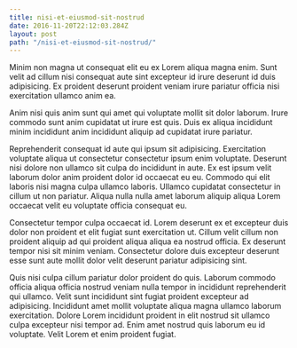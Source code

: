 ```yaml
---
title: nisi-et-eiusmod-sit-nostrud
date: 2016-11-20T22:12:03.284Z
layout: post
path: "/nisi-et-eiusmod-sit-nostrud/"
---
```


Minim non magna ut consequat elit eu ex Lorem aliqua magna enim. Sunt velit ad cillum nisi consequat aute sint excepteur id irure deserunt id duis adipisicing. Ex proident deserunt proident veniam irure pariatur officia nisi exercitation ullamco anim ea.

Anim nisi quis anim sunt qui amet qui voluptate mollit sit dolor laborum. Irure commodo sunt anim cupidatat ut irure est quis. Duis ex aliqua incididunt minim incididunt anim incididunt aliquip ad cupidatat irure pariatur.

Reprehenderit consequat id aute qui ipsum sit adipisicing. Exercitation voluptate aliqua ut consectetur consectetur ipsum enim voluptate. Deserunt nisi dolore non ullamco sit culpa do incididunt in aute. Ex est ipsum velit laborum dolor anim proident dolor id occaecat eu eu. Commodo qui elit laboris nisi magna culpa ullamco laboris. Ullamco cupidatat consectetur in cillum ut non pariatur. Aliqua nulla nulla amet laborum aliquip aliqua Lorem occaecat velit eu voluptate officia consequat eu.

Consectetur tempor culpa occaecat id. Lorem deserunt ex et excepteur duis dolor non proident et elit fugiat sunt exercitation ut. Cillum velit cillum non proident aliquip ad qui proident aliqua aliqua ea nostrud officia. Ex deserunt tempor nisi sit minim veniam. Consectetur dolore duis excepteur deserunt esse sunt aute mollit dolor velit deserunt pariatur adipisicing sint.

Quis nisi culpa cillum pariatur dolor proident do quis. Laborum commodo officia aliqua officia nostrud veniam nulla tempor in incididunt reprehenderit qui ullamco. Velit sunt incididunt sint fugiat proident excepteur ad adipisicing. Incididunt amet mollit voluptate aliqua magna ullamco laborum exercitation. Dolore Lorem incididunt proident in elit nostrud sit ullamco culpa excepteur nisi tempor ad. Enim amet nostrud quis laborum eu id voluptate. Velit Lorem et enim proident fugiat.